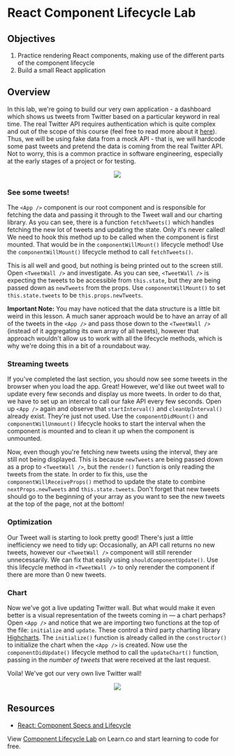 # React Component Lifecycle Lab

## Objectives

1. Practice rendering React components, making use of the different parts of
   the component lifecycle
2. Build a small React application

## Overview

In this lab, we're going to build our very own application - a dashboard which shows us tweets from Twitter
based on a particular keyword in real time. The real Twitter API requires authentication which is quite complex
and out of the scope of this course (feel free to read more about it [here](https://dev.twitter.com/oauth)).
Thus, we will be using fake data from a mock API - that is, we will hardcode some past tweets and pretend
the data is coming from the real Twitter API. Not to worry, this is a common practice in software engineering,
especially at the early stages of a project or for testing.

<p align="center">
  <img src="https://www.rivaliq.com/wp-content/uploads/2015/06/marketing-works-net.png"/>
</p>

### See some tweets!
The `<App />` component is our root component and is responsible for fetching the data and passing it through
to the Tweet wall and our charting library. As you can see, there is a function `fetchTweets()` which handles
fetching the new lot of tweets and updating the state. Only it's never called! We need to hook this method up
to be called when the component is first mounted. That would be in the `componentWillMount()` lifecycle method!
Use the `componentWillMount()` lifecycle method to call `fetchTweets()`.

This is all well and good, but nothing is being printed out to the screen still. Open `<TweetWall />` and
investigate. As you can see, `<TweetWall />` is expecting the tweets to be accessible from `this.state`, but
they are being passed down as `newTweets` from the props. Use `componentWillMount()` to set `this.state.tweets`
to be `this.props.newTweets`.

**Important Note:** You may have noticed that the data structure is a little bit weird in this lesson.
A much saner approach would be to have an array of all of the tweets in the `<App />` and pass
those down to the `<TweetWall />` (instead of it aggregating its own array of all tweets),
however that  approach wouldn't allow us to work with all the lifecycle methods, which is why we're
doing this in a bit of a roundabout way.

### Streaming tweets
If you've completed the last section, you should now see some tweets in the browser when you load
the app. Great! However, we'd like out tweet wall to update every few seconds and display us more tweets.
In order to do that, we have to set up an intercal to call our fake API every few seconds. Open up `<App />`
again and observe that `startInterval()` and `cleanUpInterval()` already exist. They're just not used.
Use the `componentDidMount()` and `componentWillUnmount()` lifecycle hooks to start the interval when
the component is mounted and to clean it up when the component is unmounted.

Now, even though you're fetching new tweets using the interval, they are still not being displayed. This
is because `newTweets` are being passed down as a prop to `<TweetWall />`, but the `render()` function
is only reading the tweets from the state. In order to fix this, use the `componentWillReceiveProps()` method
to update the state to combine `nextProps.newTweets` and `this.state.tweets`. Don't forget that new tweets
should go to the beginning of your array as you want to see the new tweets at the top of the page, not
at the bottom!

### Optimization
Our Tweet wall is starting to look pretty good! There's just a little inefficiency we need to tidy up:
Occasionally, an API call returns no new tweets, however our `<TweetWall />` component will still rerender
unnecessarily. We can fix that easily using `shouldComponentUpdate()`. Use this lifecycle method in
`<TweetWall />` to only rerender the component if there are more than 0 new tweets.

### Chart
Now we've got a live updating Twitter wall. But what would make it even better is a visual representation
of the tweets coming in — a chart perhaps? Open `<App />` and notice that we are importing two functions
at the top of the file: `initialize` and `update`. These control a third party charting library
[Highcharts](http://www.highcharts.com/). The `initialize()` function is already called in the
`constructor()` to initialize the chart when the `<App />` is created. Now use the `componentDidUpdate()`
lifecycle method to call the `updateChart()` function, passing in the _number of tweets_ that were received
at the last request.

Voila! We've got our very own live Twitter wall!

<p align="center">
  <img src="http://i.giphy.com/skmziDEEjiin6.gif"/>
</p>

## Resources

- [React: Component Specs and Lifecycle](https://facebook.github.io/react/docs/component-specs.html)

<p class='util--hide'>View <a href='https://learn.co/lessons/react-component-lifecycle-lab'>Component Lifecycle Lab</a> on Learn.co and start learning to code for free.</p>
